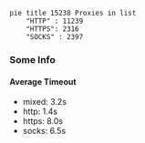 
```mermaid
pie title 15238 Proxies in list
    "HTTP" : 11239
    "HTTPS": 2316
    "SOCKS" : 2397
```

### Some Info
#### Average Timeout

- mixed: 3.2s
- http: 1.4s
- https: 8.0s
- socks: 6.5s